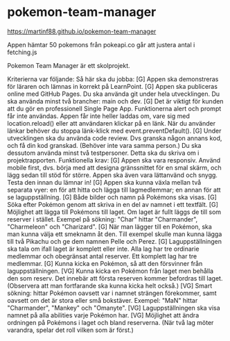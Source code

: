 # pokemon-team-manager
https://martinf88.github.io/pokemon-team-manager

Appen hämtar 50 pokemons från pokeapi.co
går att justera antal i fetching.js

Pokemon Team Manager är ett skolprojekt. 

Kriterierna var följande: 
Så här ska du jobba:
[G] Appen ska demonstreras för läraren och lämnas in korrekt på LearnPoint.
[G] Appen ska publiceras online med GitHub Pages. Du ska använda git under hela utvecklingen. Du ska använda minst två brancher: main och dev.
[G] Det är viktigt för kunden att du gör en professionell Single Page App. Funktionerna alert och prompt får inte användas. Appen får inte heller laddas om, vare sig med location.reload() eller att användaren klickar på en länk. När du använder länkar behöver du stoppa länk-klick med event.preventDefault().
[G] Under utvecklingen ska du använda code review. Dvs granska någon annans kod, och få din kod granskad. (Behöver inte vara samma person.) Du ska dessutom använda minst två testpersoner. Detta ska du skriva om i projektrapporten.
Funktionella krav:
[G] Appen ska vara responsiv. Använd mobile first, dvs. börja med att designa gränssnittet för en smal skärm, och lägg sedan till stöd för större. Appen ska även vara lättanvänd och snygg. Testa den innan du lämnar in!
[G] Appen ska kunna växla mellan två separata vyer: en för att hitta och lägga till lagmedlemmar; en annan för att se laguppställning.
[G] Både bilder och namn på Pokémons ska visas.
[G] Söka efter Pokémon genom att skriva in en del av namnet i ett textfält.
[G] Möjlighet att lägga till Pokémons till laget. Om laget är fullt läggs de till som reserver i stället.
Exempel på sökning: "Char" hittar "Charmander", "Charmeleon" och "Charizard".
[G] När man lägger till en Pokémon, ska man kunna välja ett smeknamn åt den. Till exempel skulle man kunna lägga till två Pikachu och ge dem namnen Pelle och Perez.
[G] Laguppställningen ska tala om ifall laget är komplett eller inte. Alla lag har tre ordinarie medlemmar och obegränsat antal reserver. Ett komplett lag har tre medlemmar.
[G] Kunna kicka en Pokémon, så att den försvinner från laguppställningen.
[VG] Kunna kicka en Pokémon från laget men behålla den som reserv. Det innebär att första reserven kommer befordras till laget. (Observera att man fortfarande ska kunna kicka helt också.)
[VG] Smart sökning: hittar Pokémon oavsett var i namnet strängen förekommer, samt oavsett om det är stora eller små bokstäver. Exempel: "MaN" hittar "Charmander", "Mankey" och "Omanyte".
[VG] Laguppställningen ska visa namnet på alla abilities varje Pokémon har.
[VG] Möjlighet att ändra ordningen på Pokémons i laget och bland reserverna. (När två lag möter varandra, spelar det roll vilken som är först.)
